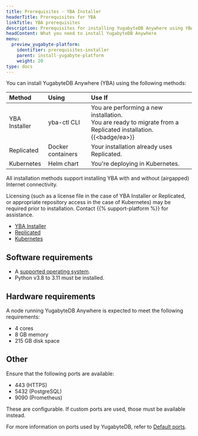 ```yaml
---
title: Prerequisites - YBA Installer
headerTitle: Prerequisites for YBA
linkTitle: YBA prerequisites
description: Prerequisites for installing YugabyteDB Anywhere using YBA Installer
headContent: What you need to install YugabyteDB Anywhere
menu:
  preview_yugabyte-platform:
    identifier: prerequisites-installer
    parent: install-yugabyte-platform
    weight: 20
type: docs
---
```


You can install YugabyteDB Anywhere (YBA) using the following methods:

| Method | Using | Use If |
| :--- | :--- | :--- |
| YBA Installer | yba-ctl CLI | You are performing a new installation.<br>You are ready to migrate from a Replicated installation. {{<badge/ea>}} |
| Replicated | Docker containers | Your installation already uses Replicated. |
| Kubernetes | Helm chart | You're deploying in Kubernetes. |

All installation methods support installing YBA with and without (airgapped) Internet connectivity.

Licensing (such as a license file in the case of YBA Installer or Replicated, or appropriate repository access in the case of Kubernetes) may be required prior to installation. Contact {{% support-platform %}} for assistance.

<ul class="nav nav-tabs-alt nav-tabs-yb">

  <li>
    <a href="../installer/" class="nav-link active">
      <i class="fa-solid fa-building" aria-hidden="true"></i>YBA Installer</a>
  </li>

  <li>
    <a href="../default/" class="nav-link">
      <i class="fa-solid fa-cloud"></i>Replicated</a>
  </li>

  <li>
    <a href="../kubernetes/" class="nav-link">
      <i class="fa-regular fa-dharmachakra" aria-hidden="true"></i>Kubernetes</a>
  </li>

</ul>

## Software requirements

- A [supported operating system](../../../../reference/configuration/operating-systems/#yugabytedb-anywhere).
- Python v3.8 to 3.11 must be installed.

## Hardware requirements

A node running YugabyteDB Anywhere is expected to meet the following requirements:

- 4 cores
- 8 GB memory
- 215 GB disk space

## Other

Ensure that the following ports are available:

- 443 (HTTPS)
- 5432 (PostgreSQL)
- 9090 (Prometheus)

These are configurable. If custom ports are used, those must be available instead.

For more information on ports used by YugabyteDB, refer to [Default ports](../../../../reference/configuration/default-ports).
